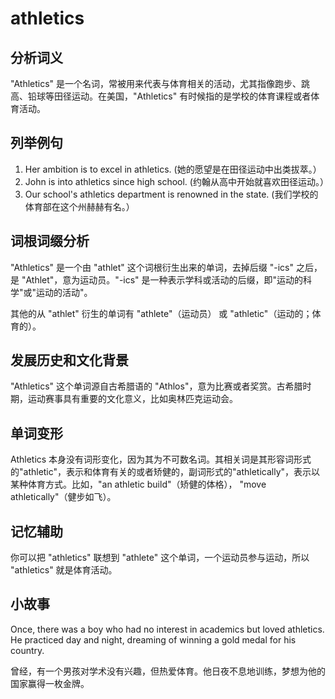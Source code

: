 # athletics

## 分析词义

  

"Athletics" 是一个名词，常被用来代表与体育相关的活动，尤其指像跑步、跳高、铅球等田径运动。在美国，"Athletics" 有时候指的是学校的体育课程或者体育活动。

  

## 列举例句

  

1.  Her ambition is to excel in athletics. (她的愿望是在田径运动中出类拔萃。）
2.  John is into athletics since high school. (约翰从高中开始就喜欢田径运动。）
3.  Our school's athletics department is renowned in the state. (我们学校的体育部在这个州赫赫有名。）

  

## 词根词缀分析

  

"Athletics" 是一个由 "athlet" 这个词根衍生出来的单词，去掉后缀 "-ics" 之后，是 "Athlet"，意为运动员。"-ics" 是一种表示学科或活动的后缀，即"运动的科学"或"运动的活动"。

  

其他的从 "athlet" 衍生的单词有 "athlete"（运动员） 或 "athletic"（运动的；体育的）。

  

## 发展历史和文化背景

  

"Athletics" 这个单词源自古希腊语的 "Athlos"，意为比赛或者奖赏。古希腊时期，运动赛事具有重要的文化意义，比如奥林匹克运动会。

  

## 单词变形

  

Athletics 本身没有词形变化，因为其为不可数名词。其相关词是其形容词形式的"athletic"，表示和体育有关的或者矫健的，副词形式的"athletically"，表示以某种体育方式。比如，"an athletic build"（矫健的体格）， "move athletically"（健步如飞）。

  

## 记忆辅助

  

你可以把 "athletics" 联想到 "athlete" 这个单词，一个运动员参与运动，所以 "athletics" 就是体育活动。

  

## 小故事

  

Once, there was a boy who had no interest in academics but loved athletics. He practiced day and night, dreaming of winning a gold medal for his country.

  

曾经，有一个男孩对学术没有兴趣，但热爱体育。他日夜不息地训练，梦想为他的国家赢得一枚金牌。
